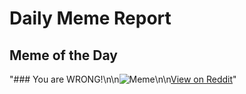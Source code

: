 # Daily Meme Report

## Meme of the Day
"### You are WRONG!\n\n![Meme](https://i.redd.it/qe5tzbvemhue1.gif)\n\n[View on Reddit](https://redd.it/1jxu71o)"
